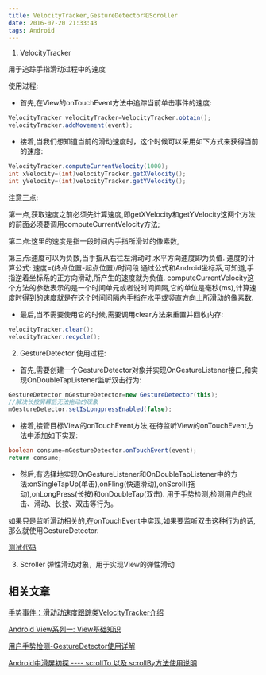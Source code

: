 ```yaml
---
title: VelocityTracker,GestureDetector和Scroller
date: 2016-07-20 21:33:43
tags: Android
---
```

1. VelocityTracker

 用于追踪手指滑动过程中的速度

 使用过程:

 * 首先,在View的onTouchEvent方法中追踪当前单击事件的速度:

```java
VelocityTracker velocityTracker=VelocityTracker.obtain();
velocityTracker.addMovement(event);
```
  * 接着,当我们想知道当前的滑动速度时，这个时候可以采用如下方式来获得当前的速度:
```java
VelocityTracker.computeCurrentVelocity(1000);
int xVelocity=(int)velocityTracker.getXVelocity();
int yVelocity=(int)velocityTracker.getYVelocity();
```
注意三点:

第一点,获取速度之前必须先计算速度,即getXVelocity和getYVelocity这两个方法的前面必须要调用computeCurrentVelocity方法;

第二点:这里的速度是指一段时间内手指所滑过的像素数,

第三点:速度可以为负数,当手指从右往左滑动时,水平方向速度即为负值.
速度的计算公式:
速度=(终点位置-起点位置)/时间段
通过公式和Android坐标系,可知道,手指逆着坐标系的正方向滑动,所产生的速度就为负值.
computeCurrentVelocity这个方法的参数表示的是一个时间单元或者说时间间隔,它的单位是毫秒(ms),计算速度时得到的速度就是在这个时间间隔内手指在水平或竖直方向上所滑动的像素数.
 * 最后,当不需要使用它的时候,需要调用clear方法来重置并回收内存:
 ```java
 velocityTracker.clear();
velocityTracker.recycle();
 ```

2. GestureDetector
 使用过程:

 * 首先,需要创建一个GestureDetector对象并实现OnGestureListener接口,和实现OnDoubleTapListener监听双击行为:
 ```java
 GestureDetector mGestureDetector=new GestureDetector(this);
//解决长按屏幕后无法拖动的现象
mGestureDetector.setIsLongpressEnabled(false);
 ```
 * 接着,接管目标View的onTouchEvent方法,在待监听View的onTouchEvent方法中添加如下实现:
 ```java
 boolean consume=mGestureDetector.onTouchEvent(event);
return consume;
 ```

 * 然后,有选择地实现OnGestureListener和OnDoubleTapListener中的方法:onSingleTapUp(单击),onFling(快速滑动),onScroll(拖动),onLongPress(长按)和onDoubleTap(双击).
 用于手势检测,检测用户的点击、滑动、长按、双击等行为。



如果只是监听滑动相关的,在onTouchEvent中实现,如果要监听双击这种行为的话,那么就使用GestureDetector.

[测试代码](https://github.com/hiquanta/masterandroid)

3. Scroller
 弹性滑动对象，用于实现View的弹性滑动





## 相关文章
[手势事件：滑动动速度跟踪类VelocityTracker介绍](http://www.jcodecraeer.com/a/anzhuokaifa/androidkaifa/2012/1117/574.html)

[Android View系列一: View基础知识](http://blog.csdn.net/fang323619/article/details/51367158)

[ 用户手势检测-GestureDetector使用详解](http://blog.csdn.net/harvic880925/article/details/39520901)

[ Android中滑屏初探 ---- scrollTo 以及 scrollBy方法使用说明](http://blog.csdn.net/qinjuning/article/details/7247126)
